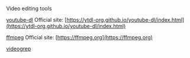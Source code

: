 Video editing tools

[youtube-dl](https://github.com/tegacodes/DPN/blob/master/video-editing/youtube-dl.md)
Official site: [https://ytdl-org.github.io/youtube-dl/index.html](https://ytdl-org.github.io/youtube-dl/index.html)

[ffmpeg](https://github.com/tegacodes/DPN/blob/master/video-editing/ffmpeg.md)
Official site: [https://ffmpeg.org](https://ffmpeg.org)

[videogrep](https://github.com/tegacodes/DPN/blob/master/video-editing/videogrep.md)



